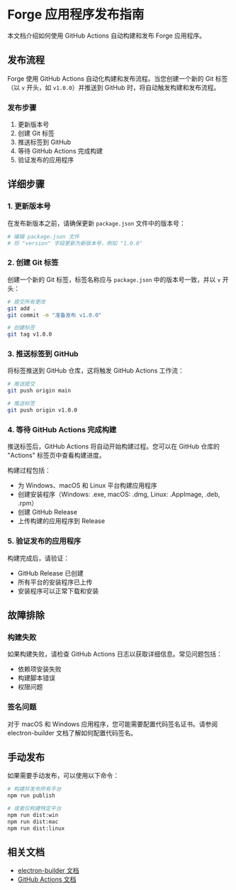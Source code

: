 # Forge 应用程序发布指南

本文档介绍如何使用 GitHub Actions 自动构建和发布 Forge 应用程序。

## 发布流程

Forge 使用 GitHub Actions 自动化构建和发布流程。当您创建一个新的 Git 标签（以 `v` 开头，如 `v1.0.0`）并推送到 GitHub 时，将自动触发构建和发布流程。

### 发布步骤

1. 更新版本号
2. 创建 Git 标签
3. 推送标签到 GitHub
4. 等待 GitHub Actions 完成构建
5. 验证发布的应用程序

## 详细步骤

### 1. 更新版本号

在发布新版本之前，请确保更新 `package.json` 文件中的版本号：

```bash
# 编辑 package.json 文件
# 将 "version" 字段更新为新版本号，例如 "1.0.0"
```

### 2. 创建 Git 标签

创建一个新的 Git 标签，标签名称应与 `package.json` 中的版本号一致，并以 `v` 开头：

```bash
# 提交所有更改
git add .
git commit -m "准备发布 v1.0.0"

# 创建标签
git tag v1.0.0
```

### 3. 推送标签到 GitHub

将标签推送到 GitHub 仓库，这将触发 GitHub Actions 工作流：

```bash
# 推送提交
git push origin main

# 推送标签
git push origin v1.0.0
```

### 4. 等待 GitHub Actions 完成构建

推送标签后，GitHub Actions 将自动开始构建过程。您可以在 GitHub 仓库的 "Actions" 标签页中查看构建进度。

构建过程包括：

- 为 Windows、macOS 和 Linux 平台构建应用程序
- 创建安装程序（Windows: .exe, macOS: .dmg, Linux: .AppImage, .deb, .rpm）
- 创建 GitHub Release
- 上传构建的应用程序到 Release

### 5. 验证发布的应用程序

构建完成后，请验证：

- GitHub Release 已创建
- 所有平台的安装程序已上传
- 安装程序可以正常下载和安装

## 故障排除

### 构建失败

如果构建失败，请检查 GitHub Actions 日志以获取详细信息。常见问题包括：

- 依赖项安装失败
- 构建脚本错误
- 权限问题

### 签名问题

对于 macOS 和 Windows 应用程序，您可能需要配置代码签名证书。请参阅 electron-builder 文档了解如何配置代码签名。

## 手动发布

如果需要手动发布，可以使用以下命令：

```bash
# 构建并发布所有平台
npm run publish

# 或者仅构建特定平台
npm run dist:win
npm run dist:mac
npm run dist:linux
```

## 相关文档

- [electron-builder 文档](https://www.electron.build/)
- [GitHub Actions 文档](https://docs.github.com/cn/actions)

